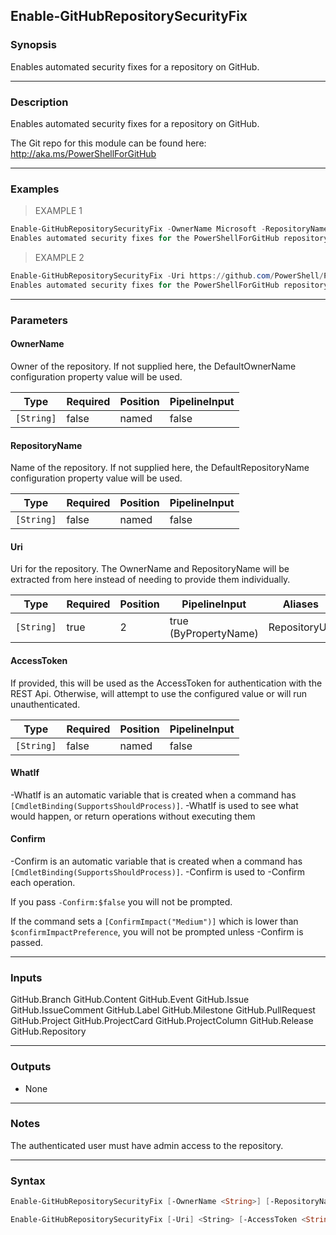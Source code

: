 Enable-GitHubRepositorySecurityFix
----------------------------------

### Synopsis
Enables automated security fixes for a repository on GitHub.

---

### Description

Enables automated security fixes for a repository on GitHub.

The Git repo for this module can be found here: http://aka.ms/PowerShellForGitHub

---

### Examples
> EXAMPLE 1

```PowerShell
Enable-GitHubRepositorySecurityFix -OwnerName Microsoft -RepositoryName PowerShellForGitHub
Enables automated security fixes for the PowerShellForGitHub repository.
```
> EXAMPLE 2

```PowerShell
Enable-GitHubRepositorySecurityFix -Uri https://github.com/PowerShell/PowerShellForGitHub
Enables automated security fixes for the PowerShellForGitHub repository.
```

---

### Parameters
#### **OwnerName**
Owner of the repository.
If not supplied here, the DefaultOwnerName configuration property value will be used.

|Type      |Required|Position|PipelineInput|
|----------|--------|--------|-------------|
|`[String]`|false   |named   |false        |

#### **RepositoryName**
Name of the repository.
If not supplied here, the DefaultRepositoryName configuration property value will be used.

|Type      |Required|Position|PipelineInput|
|----------|--------|--------|-------------|
|`[String]`|false   |named   |false        |

#### **Uri**
Uri for the repository.
The OwnerName and RepositoryName will be extracted from here instead of needing to provide
them individually.

|Type      |Required|Position|PipelineInput        |Aliases      |
|----------|--------|--------|---------------------|-------------|
|`[String]`|true    |2       |true (ByPropertyName)|RepositoryUrl|

#### **AccessToken**
If provided, this will be used as the AccessToken for authentication with the
REST Api.  Otherwise, will attempt to use the configured value or will run unauthenticated.

|Type      |Required|Position|PipelineInput|
|----------|--------|--------|-------------|
|`[String]`|false   |named   |false        |

#### **WhatIf**
-WhatIf is an automatic variable that is created when a command has ```[CmdletBinding(SupportsShouldProcess)]```.
-WhatIf is used to see what would happen, or return operations without executing them
#### **Confirm**
-Confirm is an automatic variable that is created when a command has ```[CmdletBinding(SupportsShouldProcess)]```.
-Confirm is used to -Confirm each operation.

If you pass ```-Confirm:$false``` you will not be prompted.

If the command sets a ```[ConfirmImpact("Medium")]``` which is lower than ```$confirmImpactPreference```, you will not be prompted unless -Confirm is passed.

---

### Inputs
GitHub.Branch
GitHub.Content
GitHub.Event
GitHub.Issue
GitHub.IssueComment
GitHub.Label
GitHub.Milestone
GitHub.PullRequest
GitHub.Project
GitHub.ProjectCard
GitHub.ProjectColumn
GitHub.Release
GitHub.Repository

---

### Outputs
* None

---

### Notes
The authenticated user must have admin access to the repository.

---

### Syntax
```PowerShell
Enable-GitHubRepositorySecurityFix [-OwnerName <String>] [-RepositoryName <String>] [-AccessToken <String>] [-WhatIf] [-Confirm] [<CommonParameters>]
```
```PowerShell
Enable-GitHubRepositorySecurityFix [-Uri] <String> [-AccessToken <String>] [-WhatIf] [-Confirm] [<CommonParameters>]
```
